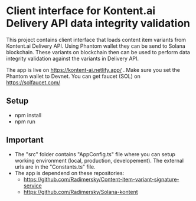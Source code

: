 # Client interface for Kontent.ai Delivery API data integrity validation

This project contains client interface that loads content item variants from Kontent.ai Delivery API. Using Phantom wallet they can be send to Solana blockchain. These variants on blockchain then can be used to perform data integrity validation against the variants in Delivery API.

The app is live on https://kontent-ai.netlify.app/ . Make sure you set the Phantom wallet to Devnet. You can get faucet (SOL) on https://solfaucet.com/

## Setup

- npm install
- npm run

## Important
- The "src" folder contains "AppConfig.ts" file where you can setup working environment (local, production, developement). The external urls are in the "Constants.ts" file.
- The app is dependend on these repositories:
	- https://github.com/Radimersky/Content-item-variant-signature-service
    - https://github.com/Radimersky/Solana-kontent

